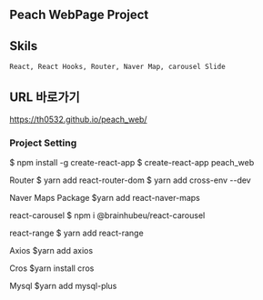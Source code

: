 ## Peach WebPage Project
## Skils
    React, React Hooks, Router, Naver Map, carousel Slide

## URL 바로가기
<https://th0532.github.io/peach_web/>


### Project Setting
$ npm install -g create-react-app
$ create-react-app peach_web

Router 
	$ yarn add react-router-dom
	$ yarn add cross-env --dev

Naver Maps Package
    $yarn add react-naver-maps

react-carousel
    $ npm i @brainhubeu/react-carousel

react-range
    $ yarn add react-range

Axios
    $yarn add axios

Cros
    $yarn install cros

Mysql
    $yarn add mysql-plus